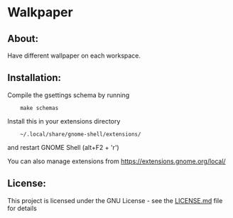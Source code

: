# Walkpaper

## About:
Have different wallpaper on each workspace.

## Installation:
Compile the gsettings schema by running
```
    make schemas
```
Install this in your extensions directory
```
    ~/.local/share/gnome-shell/extensions/
```
 and restart GNOME Shell (alt+F2 + 'r')

You can also manage extensions from https://extensions.gnome.org/local/

## License:
This project is licensed under the GNU License - see the [LICENSE.md](LICENSE.md) file for details
